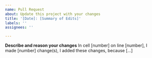 ```yaml
---
name: Pull Request
about: Update this project with your changes
title: '[Date]: [Summary of Edits]'
labels: ''
assignees: ''

---
```


**Describe and reason your changes**
In cell [number] on line [number], I made [number] change(s), I added these changes, because [...]

